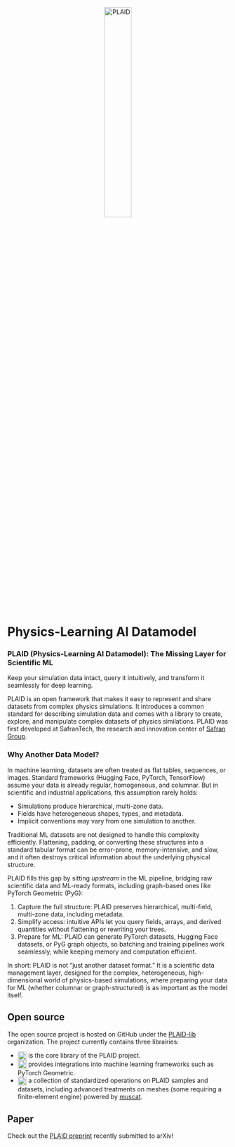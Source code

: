 <div align="center">
  <img src="https://plaid-lib.github.io/assets/images/PLAID-large-logo.png" width="35%" alt="PLAID"/>
</div>


# Physics-Learning AI Datamodel

### PLAID (Physics-Learning AI Datamodel): The Missing Layer for Scientific ML

Keep your simulation data intact, query it intuitively, and transform it seamlessly for deep learning.

PLAID is an open framework that makes it easy to represent and share datasets from complex physics simulations. It introduces a common standard for describing simulation data and comes with a library to create, explore, and manipulate complex datasets of physics similations. PLAID was first developed at SafranTech, the research and innovation center of [Safran Group](https://www.safran-group.com/).


### Why Another Data Model?

In machine learning, datasets are often treated as flat tables, sequences, or images. Standard frameworks (Hugging Face, PyTorch, TensorFlow) assume your data is already regular, homogeneous, and columnar. But in scientific and industrial applications, this assumption rarely holds:

- Simulations produce hierarchical, multi-zone data.
- Fields have heterogeneous shapes, types, and metadata.
- Implicit conventions may vary from one simulation to another.

Traditional ML datasets are not designed to handle this complexity efficiently. Flattening, padding, or converting these structures into a standard tabular format can be error-prone, memory-intensive, and slow, and it often destroys critical information about the underlying physical structure.

PLAID fills this gap by sitting *upstream* in the ML pipeline, bridging raw scientific data and ML-ready formats, including graph-based ones like PyTorch Geometric (PyG):

1. Capture the full structure: PLAID preserves hierarchical, multi-field, multi-zone data, including metadata.
2. Simplify access: intuitive APIs let you query fields, arrays, and derived quantities without flattening or rewriting your trees.
3. Prepare for ML: PLAID can generate PyTorch datasets, Hugging Face datasets, or PyG graph objects, so batching and training pipelines work seamlessly, while keeping memory and computation efficient.

In short: PLAID is not “just another dataset format.” It is a scientific data management layer, designed for the complex, heterogeneous, high-dimensional world of physics-based simulations, where preparing your data for ML (whether columnar or graph-structured) is as important as the model itself.

## Open source

The open source project is hosted on GitHub under the [PLAID-lib](https://github.com/PLAID-lib) organization. The project currently contains three librairies:

- [<img src="https://plaid-lib.github.io/assets/images/PLAID-large-logo.png" style="height:20px; vertical-align:middle"/>](https://github.com/PLAID-lib/plaid) is the core library of the PLAID project.
- [<img src="https://plaid-lib.github.io/assets/images/plaid-bridges-logo.png" style="height:20px; vertical-align:middle"/>](https://github.com/PLAID-lib/plaid-bridges) provides integrations into machine learning frameworks such as PyTorch Geometric.
- [<img src="https://plaid-lib.github.io/assets/images/plaid-ops-logo.png" style="height:20px; vertical-align:middle"/>](https://github.com/PLAID-lib/plaid-ops) a collection of standardized operations on PLAID samples and datasets, including advanced treatments on meshes (some requiring a finite-element engine) powered by [muscat](https://gitlab.com/drti/muscat).

## Paper

Check out the [PLAID preprint](https://arxiv.org/abs/2505.02974) recently submitted to arXiv!
